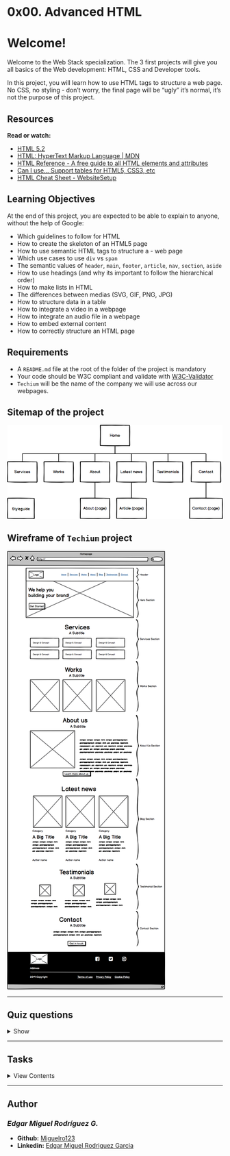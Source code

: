 # 0x00. Advanced HTML

# Welcome!

Welcome to the Web Stack specialization. The 3 first projects will give you all basics of the Web development: HTML, CSS and Developer tools.

In this project, you will learn how to use HTML tags to structure a web page. No CSS, no styling - don’t worry, the final page will be “ugly” it’s normal, it’s not the purpose of this project.

## Resources

**Read or watch:**

- [HTML 5.2](https://www.w3.org/TR/html52/)
- [HTML: HyperText Markup Language | MDN](https://developer.mozilla.org/en-US/docs/Web/HTML)
- [HTML Reference - A free guide to all HTML elements and attributes](https://htmlreference.io/)
- [Can I use… Support tables for HTML5, CSS3, etc](https://caniuse.com/)
- [HTML Cheat Sheet - WebsiteSetup](https://websitesetup.org/html5-cheat-sheet/)

## Learning Objectives

At the end of this project, you are expected to be able to explain to anyone, without the help of Google:

- Which guidelines to follow for HTML
- How to create the skeleton of an HTML5 page
- How to use semantic HTML tags to structure a - web page
- Which use cases to use `div` vs `span`
- The semantic values of `header`, `main`, `footer`, `article`, `nav`, `section`, `aside`
- How to use headings (and why its important to follow the hierarchical order)
- How to make lists in HTML
- The differences between medias (SVG, GIF, PNG, JPG)
- How to structure data in a table
- How to integrate a video in a webpage
- How to integrate an audio file in a webpage
- How to embed external content
- How to correctly structure an HTML page

## Requirements

- A `README.md` file at the root of the folder of the project is mandatory
- Your code should be W3C compliant and validate with [W3C-Validator](https://github.com/holbertonschool/W3C-Validator)
- `Techium` will be the name of the company we will use across our webpages.

## Sitemap of the project

![Sitemap](sitemap.png "Sitemap")

## Wireframe of `Techium` project

![Wireframe](wireframe.png "Wireframe")

---

## Quiz questions

<details>
<summary>Show</summary>
  
### Question #0

Which information can we find in the tag head? Please select all correct answers

- [x] metadata
- [ ] navigation
- [ ] link to Twiiter
- [x] link to stylesheets

### Question #1

Which tag should we use to change the browser tab text?

- [ ] `<head>`
- [x] `<title>`
- [ ] `<tab>`
- [ ] `<browser>`

### Question #2

How many levels are available in HTML5 for section headings?

- [ ] 1
- [ ] 2
- [ ] 4
- [x] 6
- [ ] 8
- [ ] 10

### Question #3

Which tag should we use to draw an horizontal line? (usually used to separate topics in a paragraph)

- [ ] `<line>`
- [ ] `<br>`
- [ ] `<break>`
- [x] `<hr>`

### Question #4

Which tag should we use to group elements in an unordered list?

- [ ] `<li>`
- [x] `<ul>`
- [ ] `<ol>`
- [ ] `<table>`
- [ ] `<unordered list>`
- [ ] `<list>`

### Question #5

Which tag should we use to create an hyperlink?

- [ ] `<link>`
- [ ] `<to>`
- [ ] `<p>`
- [ ] `<div>`
- [x] `<a>`

### Question #6

Which tag should we use to change the font weight of a text?
Please select all correct answers

- [ ] `<h1>`
- [x] `<b>`
- [ ] `<i>`
- [ ] `<em>`
- [x] `<strong>`
- [ ] `<bold>`

### Question #7

Which tag should we use to embed an image?

- [x] `<img>`
- [ ] `<iframe>`
- [ ] `<div>`
- [ ] `<caption>`

### Question #8

Which tag should we use to embed another website?

- [ ] `<div>`
- [ ] `<a>`
- [x] `<iframe>`
- [ ] `<p>`
- [ ] `<code>`

</details>

---

## Tasks

<details>
<summary>View Contents</summary>

### [0. Create your first webpage](./0-index.html)

Create your first HTML file `0-index.html` with:

- Add the doctype on the first line (without any comment)
- After the doctype, open and close a `html` tag
- Add the language tag, specify English for [ISO language code](https://www.sitepoint.com/iso-2-letter-language-codes/) and add the direction tag (ltr or rtl) on the `html` tag.
- Open your file in your browser (the page should be blank)

**W3C won’t pass - you can ignore it**

**Repo:**

* GitHub repository: `holbertonschool-web_front_end`
* Directory: `0x00-html_advanced`
* File: `0-index.html`

### [1. Structure your webpage](./1-index.html)

Copy the content of `0-index.html` into `1-index.html`

**Create the head and body sections**

- inside the `html` tag, create the `head` and `body` tags (empty) in this order

**W3C won’t pass - you can ignore it**

**Repo:**

* GitHub repository: `holbertonschool-web_front_end`
* Directory: `0x00-html_advanced`
* File: `1-index.html`

### [2. The head - meta charset, viewport, title, description, favicons](./2-index.html)

Cpy the content of `1-index.html` into `2-index.html`

**Meta charset:**

- add a `meta` tag inside the `head`:
  - add the `charset` attribute with the value `utf-8`

**Viewport:**

- add a `meta` tag inside the `head`:
  - add an attribute `name` on the tag and specify that it is the meta `viewport`
  - add the key `width` with the value `device-width`
  - add the key `initial-scale` with the value `1.0`
  - add the key `viewport-fit` with the value `cover`

**Title:**

- add the `title` tag just after the meta viewport with value: `Homepage - Techium`

**Description:**

- add a `meta` tag inside the `head` section
  - add an attribute `name` on the tag and specify that is the meta `description`
  - add another attribute called `content`
  - add the following description: `Techium is a digital agency`

**Favicons:**

- download the image above to use as a favicon
- Use the tool at [https://realfavicongenerator.net/](https://realfavicongenerator.net/) to generate all the favicon formats
- take the `favicon.ico` and `favicon.png` and place these at the root of your project directory, so that it is siblings with your `[0-9]+-index.html` files.
- inside the `head`, create 2 `link` tags with these 3 attributes: `rel`, `type`, and `href`.
  - the first `link` tag:
    - rel: `icon`
    - type: `image/x-icon`
    - href: `./favicon.ico`
  - the second `link` tag:
    - rel: `icon`
    - type: `image/png`
    - href: `./favicon.png`

**Repo:**

* GitHub repository: `holbertonschool-web_front_end`
* Directory: `0x00-html_advanced`
* File: `2-index.html`

### [3. Simple header, main, footer](./3-index.html)

Copy the content of `2-index.html` into `3-index.html`

**Header:**

- create the `header` of your page between the open and close `body` tag
- put the text `Header` inside the header

**Main:**

- create the `main` tag after the `header` tag
  - put the text `Main content` inside your `main` tags

**Footer:**

- create the `footer` tag after the `main` tag
  - put the text `Footer` inside the `footer` tags

**Repo:**

* GitHub repository: `holbertonschool-web_front_end`
* Directory: `0x00-html_advanced`
* File: `3-index.html`

### [4. Aside](./article.html)

Copy the contents of `3-index.html` into `article.html`

- change the `<title>` to put: `Article - Techium`
- inside the `main` tags
  - after the text, create the `aside` tags with text `Aside`

**Repo:**

* GitHub repository: `holbertonschool-web_front_end`
* Directory: `0x00-html_advanced`
* File: `article.html`

### [5. Section](./5-index.html)

Copy the content of `3-index.html` into `5-index.html`

- inside your `<main>` section
  - remove the text in `main`, create these sections:
    1. create first section and put the text `Hero section` inside
    2. create second section and put the text `Services section` inside
    3. create third section and put the text `Works section` inside
    4. create fourth section and put the text `About section` inside
    5. create fifth section and put the text `Latest news section` inside
    6. create sixth section and put the text `Testimonials section` inside
    7. create seventh section and put the text `Contact section` inside

**Does not need to pass W3C**

**Repo:**

* GitHub repository: `holbertonschool-web_front_end`
* Directory: `0x00-html_advanced`
* File: `5-index.html`

### [6. Work, News, Testimonial articles](./6-index.html)

Copy the content of `5-index.html` into `6-index.html`

**Work articles:**

- inside the section `Works section`
  - add 3 `article` tags
    - inside each `article` write `Work #` where the hashtag will be the ordered number (1, 2, or 3)

**News articles:**

- inside the section `Latest news section`
  - add 3 `article` tags
    - inside each `article` write `Article #` where the hashtag will be the ordered number (1, 2, or 3)

**Testimonial articles:**

- inside the section `Testimonials section`
  - add 3 `article` tags
    - inside each `article` write `Testimonial #` where the hashtag will be the ordered number (1, 2, or 3)

**W3C won’t pass - you can ignore it**

**Repo:**

* GitHub repository: `holbertonschool-web_front_end`
* Directory: `0x00-html_advanced`
* File: `6-index.html`

### [7. Navigation](./7-index.html)

Copy the content of `6-index.html` into `7-index.html`

- remove the `Header` text inside the `<header>`
- create the `nav` tag inside the `header` tag
  - it should remain empty for now

**Does not need to pass W3C**

**Repo:**

* GitHub repository: `holbertonschool-web_front_end`
* Directory: `0x00-html_advanced`
* File: `7-index.html`

### [8. Level 1 headings](./8-index.html)

Copy the content of `7-index.html` into `8-index.html`

- create the level 1 heading inside your `main` before your sections
  - put text `Homepage` in your heading tag

**Does not need to pass W3C**

**Repo:**

* GitHub repository: `holbertonschool-web_front_end`
* Directory: `0x00-html_advanced`
* File: `8-index.html`

### [9. Level 2 headings](./9-index.html)

Copy the content of `8-index.html` into `9-index.html`

- in the `section` tag with the the text `Hero section`, remove the text and create a level 2 heading with text `We help you build your brand!`
- in the `section` tag with the the text `Services section`, remove the text and create a level 2 heading with text `Services`
- in the `section` tag with the the text `Works section`, remove the text and create a level 2 heading with text `Works`
- in the `section` tag with the the text `About section`, remove the text and create a level 2 heading with text `About Us`
- in the `section` tag with the the text `Latest news section`, remove the text and create a level 2 heading with text `Latest news`
- in the `section` tag with the the text `Testimonials section`, remove the text and create a level 2 heading with text `Testimonials`
- in the `section` tag with the the text `Contact section`, remove the text and create a level 2 heading with text `Contact`

**W3C won’t pass - you can ignore it**

**Repo:**

* GitHub repository: `holbertonschool-web_front_end`
* Directory: `0x00-html_advanced`
* File: `9-index.html`

### [10. Level 3 headings](./10-index.html)

Copy the content of `9-index.html` into `10-index.html`

**Services headings:**

- Inside the section containing the `h2` heading `Services`, add these elements right after the `h2`:
  - create a level 3 heading with text `Design & Concept`
  - create a level 3 heading with text `Digital Strategy`
  - create a level 3 heading with text `Content Strategy`
  - create a level 3 heading with text `UX Design`
  - create a level 3 heading with text `Web Development`
  - create a level 3 heading with text `Social Media`

**Works headings:**

- Inside the section containing the `h2` heading `Works`:
  - in the first `article`, replace the text with a level 3 heading with text `Interior Design`
  - in the second `article`, replace the text with a level 3 heading with text `Web Development`
  - in the third `article`, replace the text with a level 3 heading with text `Personal Brand`

**About Us headings:**

- Inside the section containing the `h2` heading `About Us`, after the `h2` heading, create these elements in this order:
  - a level 3 heading with text `Who are we`
  - a level 3 heading with text `Our culture`
  - a level 3 heading with text `How we work`

**Latest news headings:**

- Inside the section containing the `h2` heading `Latest news`:
  - in the first `article` replace the text with a level 3 heading with text `Hoc loco tenere se Triarius non potuit.`
  - in the second `article` replace the text with a level 3 heading with text `Ut alios omittam, hunc appello, quem ille unum secutus est.`
  - in the third `article` replace the text with a level 3 heading with text `Bestiarum vero nullum iudicium puto.`

**W3C does not need to pass here**

**Repo:**

* GitHub repository: `holbertonschool-web_front_end`
* Directory: `0x00-html_advanced`
* File: `10-index.html`

### [11. styleguide](./11-styleguide.html)

Copy the content of `3-index.html` into `11-styleguide.html`

- change the title to `Styleguide - Techium`
- remove the text from `header`, `main`, and `footer`
- create a new `<section>` inside your `main` tag
  - create a header in this section
    - in the `header` add a level 2 heading with text `Headings`
  - after the `header`:
    - add a level 1 heading with text `Heading level 1`
    - add a level 2 heading with text `Heading level 2`
    - add a level 3 heading with text `Heading level 3`
    - add a level 4 heading with text `Heading level 4`
    - add a level 5 heading with text `Heading level 5`
    - add a level 6 heading with text `Heading level 6`

**Repo:**

* GitHub repository: `holbertonschool-web_front_end`
* Directory: `0x00-html_advanced`
* File: `11-styleguide.html`

### [12. Paragraphs](./12-index.html)

Copy the content of `10-index.html` into `12-index.html`

**About Us paragraphs:**

- in the `About Us` section
  - after the first `h3` (who are we) create a paragraph with the text: `Lorem ipsum dolor sit amet, consectetur adipisicing elit. Ipsum, omnis expedita! Eum, praesentium cumque accusantium rem, sit quaerat est nisi ratione, deserunt ducimus quidem iste dicta quibusdam atque maxime cum!`
  - after the second `h3` create a paragraph with the text: `Lorem ipsum dolor sit amet, consectetur adipisicing elit. Ipsum, omnis expedita! Eum, praesentium cumque accusantium rem, sit quaerat est nisi ratione, deserunt ducimus quidem iste dicta quibusdam atque maxime cum!`
  - after the third `h3` create a paragraph with the text: `Lorem ipsum dolor sit amet, consectetur adipisicing elit. Ipsum, omnis expedita! Eum, praesentium cumque accusantium rem, sit quaerat est nisi ratione, deserunt ducimus quidem iste dicta quibusdam atque maxime cum!`

**Latest news paragraphs:**

- in the `Latest news` section
  - in the first `article`
    - create a paragraph with text `Career` before the heading
    - create a paragraph with text `Lorem ipsum dolor sit amet, consectetur adipiscing elit. Id Sextilius factum negabat. Quo tandem modo? At eum nihili facit; Quae contraria sunt his, malane?` after the heading
  - in the second `article`
    - create a paragraph with text `Digital Life` before the heading
    - create a paragraph with text `Lorem ipsum dolor sit amet, consectetur adipiscing elit. Tum mihi Piso: Quid ergo? Tum ille: Ain tandem? Non autem hoc: igitur ne illud quidem. Sed quod proximum fuit non vidit. Nos commodius agimus. An nisi populari fama?` after the heading
  - in the third `article`
    - create a paragraph with text `Social` before the heading
    - create a paragraph with text `Lorem ipsum dolor sit amet, consectetur adipiscing elit. Non igitur bene. Quid enim est a Chrysippo praetermissum in Stoicis? Pugnant Stoici cum Peripateticis. Prioris generis est docilitas, memoria; Apparet statim, quae sint officia, quae actiones.` after the heading

**Contact paragraph:**

- in the `Contact` section after the heading
  - create a paragraph with the text: `Lorem ipsum dolor sit amet, consectetur adipiscing elit. Id Sextilius factum negabat. Quo tandem modo? At eum nihili facit; Quae contraria sunt his, malane?`

**Additional paragraphs:**

- below the level 2 `Services` heading add a paragraph with text `We work with you`
- below the level 2 `Works` heading add a paragraph with text `Take a look in our portfolio`
- below the level 2 `About Us` heading add a paragraph with text `Everything about us`
- below the level 2 `Testimonials` heading add a paragraph with text `We are more than a digital company`
- below the level 2 `Contact` heading add a paragraph with text `We like to know new people`

**Does not need to pass W3C**

**Repo:**

* GitHub repository: `holbertonschool-web_front_end`
* Directory: `0x00-html_advanced`
* File: `12-index.html`

### [13. styleguide paragraphs](./13-styleguide.html)

Copy the contents of `11-styleguide.html` into `13-styleguide.html`

- After the existing section containing `Headings`, create a new `section` in `main`
  - in this section create a `header`
    - Inside the header, create a level 2 heading with text `Paragraph`
  - after the `header` add a level 2 heading with text `Heading with a subtitle`
  - after the level 2 heading, add a paragraph with text `This is my subtitle`
  - after the last paragraph, add another paragraph with text: `Nunc lacinia ante nunc ac lobortis. Interdum adipiscing gravida odio porttitor sem non mi integer non faucibus ornare mi ut ante amet placerat aliquet. Volutpat eu sed ante lacinia sapien lorem accumsan varius montes viverra nibh in adipiscing blandit tempus accumsan.`

**Repo:**

* GitHub repository: `holbertonschool-web_front_end`
* Directory: `0x00-html_advanced`
* File: `13-styleguide.html`

### [14. Span](./14-index.html)

Copy the contents of `12-index.html` into `14-index.html`

In the very first `<header>`,

- before the `nav`, create a `span` with the text `Techium`

**Does not need to pass W3C**

**Repo:**

* GitHub repository: `holbertonschool-web_front_end`
* Directory: `0x00-html_advanced`
* File: `14-index.html`

### [15. Div](./15-index.html)

Copy the contents of `14-index.html` into `15-index.html`

- Wrap the contents of the `header` element with a `div`
- Wrap the contents of all `section` elements with a `div`
- Finally, wrap the contents of the `<footer>` tag with a `div`

**W3C does not need to pass**

**Repo:**

* GitHub repository: `holbertonschool-web_front_end`
* Directory: `0x00-html_advanced`
* File: `15-index.html`

### [16. Structure your sections](./16-index.html)

Copy the contents of `15-index.html` into `16-index.html`

- in the `div` in the Services `section`
  - create a `header` tag that wraps the `h2` and the `p`
  - create a `div` sibling to the `header` that wraps the rest of the content
- in the `div` in the Works `section`
  - create a `header` tag that wraps the `h2` and the `p`
  - create a `div` sibling to the `header` that wraps the rest of the content
- in the `div` in the About Us `section`
  - create a `header` tag that wraps the `h2` and the `p`
  - create a `div` sibling to the `header` that wraps the rest of the content
- in the `div` in the Latest news `section`
  - create a `header` tag that wraps the `h2`
  - create a `div` sibling to the `header` that wraps the rest of the content
- in the `div` in the Testimonials `section`
  - create a `header` tag that wraps the `h2` and the `p`
  - create a `div` sibling to the `header` that wraps the rest of the content
- in the `div` in the Contact `section`
  - create a `header` tag that wraps the `h2` and the first `p`
  - create a `div` sibling to the `header` that wraps the rest of the content

**W3C does not need to pass**

**Repo:**

* GitHub repository: `holbertonschool-web_front_end`
* Directory: `0x00-html_advanced`
* File: `16-index.html`

### [17. Comments](./17-index.html)

Copy the content of `16-index.html` into `17-index.html`

- before the `header` add a line break and a comment saying `Header` to help with scanning your code
- before the `main` add a line break and a comment saying `Main` to help with scanning your code
- before the `footer` add a line break and a comment saying `Footer` to help with scanning your code
- before the `Hero section` add a line break and a comment saying `Hero section`
- before the `Services section` add a line break and a comment saying `Services section`
- before the `Works section` add a line break and a comment saying `Works section`
- before the `About Us section` add a line break and a comment saying `About Us section`
- before the `Latest news section` add a line break and a comment saying `Latest news section`
- before the `Testimonials section` add a line break and a comment saying `Testimonials section`
- before the `Contact section` add a line break and a comment saying `Contact section`

**Does not need to pass W3C**

**Repo:**

* GitHub repository: `holbertonschool-web_front_end`
* Directory: `0x00-html_advanced`
* File: `17-index.html`

### [18. link your logo](./18-index.html)

Copy the content of `17-index.html` into `18-index.html`

- in the `header`, wrap the `span` with a link that redirects to the page at the root of your folder (`/`)
- wrap the link with a `div`

**W3C does not need to pass**

**Repo:**

* GitHub repository: `holbertonschool-web_front_end`
* Directory: `0x00-html_advanced`
* File: `18-index.html`

### [19. Create new pages](./about.html)

Copy the content of `18-index.html` into `about.html`, `latest_news.html` and `contact.html`

- change the title of `about.html` to replace `Homepage` with `About`
- change the title of `latest_news.html` to replace `Homepage` with `Latest news`
- change the title of `contact.html` to replace `Homepage` with `Contact`

**Does not need to pass W3C**

**Repo:**

* GitHub repository: `holbertonschool-web_front_end`
* Directory: `0x00-html_advanced`
* File: `about.html, latest_news.html, contact.html`

### [20. Add links](./20-index.html)

Copy the content of `18-index.html` into `20-index.html`

in your `nav` tags
create a link to `/` with the text `Home`
create an anchor to `services` with the text `Services`
create an anchor to `works` with the text `Works`
create an anchor to `about` with the text `About`
create an anchor to `latest_news` with the text `Latest news`
create an anchor to `testimonials` with the text `Testimonials`
create an anchor to `contact` with the text `Contact`

For now, the anchor links will not work. We will make them work in the CSS project.

**Does not need to pass W3C**

**Repo:**

* GitHub repository: `holbertonschool-web_front_end`
* Directory: `0x00-html_advanced`
* File: `20-index.html`

### [21. Add social media links](./21-index.html)

Copy the content of `20-index.html` into `21-index.html`

- in the `div` in the `footer`
  - remove any text you have
  - create a link to `https://www.facebook.com/HolbertonSchool/` with the text `Facebook`
  - create a link to `https://twitter.com/holbertonschool` with the text `Twitter`
  - create a link to `https://www.instagram.com/holbertonschool/` with the text `Instagram`

**W3C won’t pass - you can ignore it**

**Repo:**

* GitHub repository: `holbertonschool-web_front_end`
* Directory: `0x00-html_advanced`
* File: `21-index.html`

### [22. "Button" links](./22-index.html)

Copy the content of `21-index.html` into `22-index.html`

- in the Hero `section`, after the heading
  - create a link to `#` with the text `Get started`
- in the About Us `section`, after the `div` containing the level 3 headings and paragraphs
  - create a link to `about.html` with the text `Learn more about us`
- in the Contact `section`, after the `div` containing the paragraph
  - create a link to `contact.html` with text `Get in touch`

**Does not need to pass W3C**

**Repo:**

* GitHub repository: `holbertonschool-web_front_end`
* Directory: `0x00-html_advanced`
* File: `22-index.html`

### [23. Services, Works, Latest news links](./23-index.html)

Copy the content of `22-index.html` into `23-index.html`

- in the Services `section`
  - in each level 3 heading, create a link to # around the text already in the heading
- in the Works `section`
  - in each level 3 heading, create a link to # around the text already in the heading
- in the Latest news `section`
  - in each level 3 heading, create a link to # around the text already in the heading

**Does not need to pass W3C**

**Repo:**

* GitHub repository: `holbertonschool-web_front_end`
* Directory: `0x00-html_advanced`
* File: `23-index.html`

### [24. List the links](./24-index.html)

Copy the content of `23-index.html` into `24-index.html`

- in the `nav`
  - create an unordered list, put each anchor tag (Home, Services, Works, …) as an individual list item
- in the `div` in the `footer`
  - create an unordered list and put each anchor tag (Facebook, Twitter, …) as an individual list item

**W3C does not need to pass**

**Repo:**

* GitHub repository: `holbertonschool-web_front_end`
* Directory: `0x00-html_advanced`
* File: `24-index.html`

### [25. Secondary navigation menu](./25-index.html)

Copy the content of `24-index.html` into `25-index.html`

- inside the `footer`, after the `div`
  - create a new `div`
  - in the new `div` create an unordered list with the following links:
    - link to `#` with text `Terms of Use`
    - link to `#` with text `Privacy Policy`
    - link to `#` with text `Cookie Policy`

**Repo:**

* GitHub repository: `holbertonschool-web_front_end`
* Directory: `0x00-html_advanced`
* File: `25-index.html`

### [26. Examples of lists for the styleguide](./26-styleguide.html)

Copy the content of `13-styleguide.html` into `26-styleguide.html`

**Example of unordered list:**

- inside `main` after Paragraph `section`, add :
  - a new line and a comment with text `Lists`
  - after, create a new `section` with inside:
    - create a `header` with inside a level 2 heading with the text `Lists`
    - after the new `header`, create a `div` with inside:
      - a level 3 heading with text `Unordered`
        - under it, add an unordered list with these items: `Dolor pulvinar etiam magna etiam., Sagittis adipiscing lorem eleifend., Felis enim feugiat dolore viverra.`

**Example of ordered list:**

- after previous unordered list, in the same `div`
  - add a level 3 heading with text `Ordered`
    - add an ordered list with these items:
      - `Dolor pulvinar etiam magna etiam.`
      - `Sagittis adipiscing lorem eleifend.`
      - `Felis enim feugiat dolore viverra.`

**Example of definition list:**

- after previous ordered list, in the same `div`
  - add a heading level 3 with text `Definition`
  - add a definition list with these items:
    - Term: `Definition List title`, Definition: `Definition text.`
    - Term: `Startup`, Definition: `A startup company or startup is a company or temporary organization designed to search for a repeatable and scalable business model.`
    - Term: `Water`, Definition: `A colorless, transparent, odorless liquid that forms the seas, lakes, rivers, and rain and is the basis of the fluids of living organisms.`

**Repo:**

* GitHub repository: `holbertonschool-web_front_end`
* Directory: `0x00-html_advanced`
* File: `26-styleguide.html`

### [27. Separate content](./27-index.html)

Copy the content of `25-index.html` into `27-index.html`

- in the `footer` between the two `div`s:
  - add a horizontal rule
  - after the horizontal rule add a paragraph with text `© 2020 Techium, made with ♥ by students at Holberton School.`

**W3C does not need to pass.**

**Repo:**

* GitHub repository: `holbertonschool-web_front_end`
* Directory: `0x00-html_advanced`
* File: `27-index.html`

### [28. Horizontal rule example](./28-styleguide.html)

Copy the content of `26-styleguide.html` into `28-styleguide.html`

- in `main` after Lists `section`
  - add a new line and a comment with the text `Horizontal rule`
  - create a new `section`
    - create a `header` and inside it add a level 2 heading with the text `Horizontal rule`
    - after the `header` create a `div` and put a horizontal rule in it

**Repo:**

* GitHub repository: `holbertonschool-web_front_end`
* Directory: `0x00-html_advanced`
* File: `28-styleguide.html`

### [29. Client quotes](./29-index.html)

Copy the content of `27-index.html` into `29-index.html`

- in the Testimonials `section`
  - in the first `article`
    - replace the text with a blockquote with text `I am completely blown away. Thanks to Techium, we've just launched our 5th website!` and cite author `Yuri Y.`
  - in the second `article`
    - replace the text with a blockquote with text `Thank you so much for your help. Techium company is awesome!` and cite author `Dorrie S.`
  - in the third `article`
    - replace the text with a blockquote with text `I love your system. Definitely worth the investment. I'd be lost without Techium company.` and cite author `Sven H.`

**W3C does not need to pass**

**Repo:**

* GitHub repository: `holbertonschool-web_front_end`
* Directory: `0x00-html_advanced`
* File: `29-index.html`

### [30. Examples of quotes](./30-styleguide.html)

Copy the content of `28-styleguide.html` into `30-styleguide.html`

**Example of inline quote:**

- inside `main` after Horizontal rule `section`
  - add a new line and a comment with text `Blockquotes`
  - create a new `section`
    - in the `section` create a `header`, in the `header` create a level 2 heading with text `Blockquotes`
    - after the `header`, create a `div`
      - in the `div` add a level 3 heading with the text `Inline quote`
      - add an inline quote with the text `Stay hungry. Stay foolish.`

**Example of blockquote:**

- after the inline quote `div`, create another `div`
  - in the new `div` add a level 3 heading with the text `Blockquote`
  - add a multiline quote with the text `I will be the leader of a company that ends up being worth billions of dollars, because I got the answers. I understand culture. I am the nucleus. I think that’s a responsibility that I have, to push possibilities, to show people, this is the level that things could be at.` and cite `Kanye West, Musician`

**Repo:**

* GitHub repository: `holbertonschool-web_front_end`
* Directory: `0x00-html_advanced`
* File: `30-styleguide.html`

### [31. Address and latest news authors](./31-index.html)

Copy the content of `29-index.html` into `31-index.html`

- in the `footer`
  - right after open `footer` tag, put the following `address`: `234 Washington Street (line-break) Urbana, Illinois`
- in the Latest news `section`
  - in the first `article`, after the last paragraph, add the author name in small print: `By Kelly D.`
  - in the second `article`, after the last paragraph, add the author name in small print: `By William A.`
  - in the third `article`, after the last paragraph, add the author name in small print: `By Frances J.`

**W3C does not need to pass**

**Repo:**

* GitHub repository: `holbertonschool-web_front_end`
* Directory: `0x00-html_advanced`
* File: `31-index.html`

### [32. Typography section - using the correct tags](./32-styleguide.html)

Using `30-styleguide.html`

- inside `main` after the Blockquotes `section`

  - add a new line and a comment with text `Typography`
  - create a new `section`

    - in the section create a `header` and inside it add a level 2 heading with the text `Typography`
    - after the `header` create a `div`, inside the `div` add this text with the correct HTML tag: `320 Stewart Avenue, Unit 12 (line break) New York City NY 10001`, the city, state, and postal code should be on a separate line
    - create another `div`, in the new `div` nest this code block using the `pre` HTML tag:

```
<code>
     <h2>My title</h2>
     <p>Proin lacus turpis, feugiat sit amet sollicitudin non, volutpat in libero. Aenean hendrerit ultrices nulla ac lobortis. Vestibulum consectetur nibh vel ante rhoncus faucibus.</p>
 </code>
```

  - create another `div`, in the new `div` add this paragraph of text with the correct HTML tag: `Curabitur sit amet turpis cursus massa mollis highlighted. Duis finibus leo massa, eget dapibus erat finibus sed. Aenean condimentum sapien magna, eleifend highlighted mi consequat ut. Cras nec quam sed sapien ultricies highlighted ut sed metus.` Each occurrence of the word `highlighted` should be highlighted.
    
**W3C does not need to pass**

**Repo:**

* GitHub repository: `holbertonschool-web_front_end`
* Directory: `0x00-html_advanced`
* File: `32-styleguide.html`

### [33. Table](./33-styleguide.html)

Copy the content of `32-styleguide.html` into `33-styleguide.html`

- inside `main` after Typography `section`
  - add a new line and a comment with text `Table`
  - create a new `section`
    - in the `section` create a `header`, in the `header` add a level 2 heading with the text `Table`
    - after the `header`, create a `table`, reproduce in HTML the visual below

The `<th>` tags containing `Title, Director, Release Date` should have a `scope` attribute set to `col` The `<th>` tags containing the names of the movies should have a `scope` attribute set to `row`

**Due to previous task, does not have to pass W3C**

**Repo:**

* GitHub repository: `holbertonschool-web_front_end`
* Directory: `0x00-html_advanced`
* File: `33-styleguide.html`

### [34. Details](./34-styleguide.html)

Copy the content of `33-styleguide.html` into `34-styleguide.html`

- in `main` tag after Table `section`
  - add a new line and a comment with text `Details`
  - create a new `section`
    - create a `header`, in the `header` add a level 2 heading with the text `Details`
    - after the `header` create a `div`
      - in the `div` add a level 3 heading with text `Default`
      - add a details element and specify `Show/Hide me` in the `summary`
      - add this text after the `summary`: `Pellentesque habitant morbi tristique senectus et netus et malesuada fames ac turpis egestas.`
    - create another `div`
      - add a level 3 heading with text `Open`
      - add a details element that is open by default and specify `Always open` in the `summary`
      - add this text after the `summary`: `Pellentesque habitant morbi tristique senectus et netus et malesuada fames ac turpis egestas.`

**Due to earlier task, does not have to pass W3C**

**Repo:**

* GitHub repository: `holbertonschool-web_front_end`
* Directory: `0x00-html_advanced`
* File: `34-styleguide.html`

### [35. Replace text logo with image logo](./35-index.html)

Using `31-index.html`

- in `header`
  - find the `span` with the name of the website
  - replace it with the image above
  - make sure the image is in the same directory as all of your other files and that the file name is `logo-black.png`
  - alt: `Techium logo`
  - don’t forget to specify width of `160` and height of `40`
- in `footer`, after the opening tag and before the address
  - insert the logo image
  - alt: `Techium logo`
  - don’t forget to specify the width and height (same as in header)

**W3C does not need to pass**

**Repo:**

* GitHub repository: `holbertonschool-web_front_end`
* Directory: `0x00-html_advanced`
* File: `35-index.html`

### [36. Add images to your sections](./36-index.html)

Copy the content of `35-index.html` into `36-index.html`

You can use image generators to get images for this task. For avatar images you can download them on [UI Faces](https://uifaces.co/). Just make sure you rename your images to match the task requirements.

**Add three images in the Works section:**

- in the Works `section`
  - before the first level 3 heading create a `div`
    - add `images/pic-work-01.jpg` inside the `div`
    - alt: empty
  - before the second level 3 heading create a `div`
    - add `images/pic-work-02.jpg` inside the `div`
    - alt: empty
  - before the third level 3 heading create a `div`
    - add `images/pic-work-03.jpg` inside the `div`
    - alt: empty

**Add one image in the About Us section:**

- in the About Us `section` before the first level 3 heading inside the `div`
- add the image `images/pic-about-us.jpg`
- alt: empty
- width: `460`
- height: `447`

**Add three images in the Latest news section:**

- in the Latest news `section`
  - in the first `article`, before the first paragraph, create a `div`
    - in the `div` add the image `images/pic-blog-01.jpg`
    - alt: empty
    - width: `305`
    - height: `205`
  - in the second `article`, before the first paragraph, create a `div`
    - in the `div` add the image `images/pic-blog-02.jpg`
    - alt: empty
    - width: `305`
    - height: `205`
  - in the third `article`, before the first paragraph, create a `div`
    - in the `div` add the `image images/pic-blog-03.jpg`
    - alt: empty
    - width: `305`
    - height: `205`

**Add three images in the Testimonials section:**

- in the Testimonials `section`
  - in the first `article` before the quote, add the image `images/pic-person-01.jpg`
    - alt: `Yuri Y. avatar`
    - width: `100px`
    - height: `100px`
  - in the second `article` before the quote, add the image `images/pic-person-02.jpg`
    - alt: `Dorrie S. avatar`
    - width: `100px`
    - height: `100px`
  - in the third `article` before the quote, add the image `images/pic-person-03.jpg`
    - alt: `Sven H. avatar`
    - width: `100px`
    - height: `100px`

**Does not need to pass W3C**

**Repo:**

* GitHub repository: `holbertonschool-web_front_end`
* Directory: `0x00-html_advanced`
* File: `36-index.html`

### [37. Social icons](./index.html)

Using `36-index.html`

- inside the `footer`

    - replace the text `Facebook` with the SVG icon code and add width of `25px` and height of `25px` to the SVG tag:

```
<svg viewbox="0 0 24 24" xmlns="http://www.w3.org/2000/svg">
<title>
Facebook icon
</title>
<path d="M23.998 12c0-6.628-5.372-12-11.999-12C5.372 0 0 5.372 0 12c0 5.988 4.388 10.952 10.124 11.852v-8.384H7.078v-3.469h3.046V9.356c0-3.008 1.792-4.669 4.532-4.669 1.313 0 2.686.234 2.686.234v2.953H15.83c-1.49 0-1.955.925-1.955 1.874V12h3.328l-.532 3.469h-2.796v8.384c5.736-.9 10.124-5.864 10.124-11.853z"/>
</svg>
```

   - replace the text `Twitter` with the SVG icon code and add width of `25px` and height of `25px` to the SVG tag:

```
<svg viewbox="0 0 24 24" xmlns="http://www.w3.org/2000/svg">
<title>
Twitter icon
</title>
<path d="M23.954 4.569a10 10 0 0 1-2.825.775 4.958 4.958 0 0 0 2.163-2.723c-.951.555-2.005.959-3.127 1.184a4.92 4.92 0 0 0-8.384 4.482C7.691 8.094 4.066 6.13 1.64 3.161a4.822 4.822 0 0 0-.666 2.475c0 1.71.87 3.213 2.188 4.096a4.904 4.904 0 0 1-2.228-.616v.061a4.923 4.923 0 0 0 3.946 4.827 4.996 4.996 0 0 1-2.212.085 4.937 4.937 0 0 0 4.604 3.417 9.868 9.868 0 0 1-6.102 2.105c-.39 0-.779-.023-1.17-.067a13.995 13.995 0 0 0 7.557 2.209c9.054 0 13.999-7.496 13.999-13.986 0-.209 0-.42-.015-.63a9.936 9.936 0 0 0 2.46-2.548l-.047-.02z"/>
</svg>
```

   - replace the text `Instagram` with the SVG icon code and add width of `25px` and height of `25px` to the SVG tag:

```
<svg viewbox="0 0 24 24" xmlns="http://www.w3.org/2000/svg">
<title>
Instagram icon
</title>
<path d="M12 0C8.74 0 8.333.015 7.053.072 5.775.132 4.905.333 4.14.63c-.789.306-1.459.717-2.126 1.384S.935 3.35.63 4.14C.333 4.905.131 5.775.072 7.053.012 8.333 0 8.74 0 12s.015 3.667.072 4.947c.06 1.277.261 2.148.558 2.913a5.885 5.885 0 0 0 1.384 2.126A5.868 5.868 0 0 0 4.14 23.37c.766.296 1.636.499 2.913.558C8.333 23.988 8.74 24 12 24s3.667-.015 4.947-.072c1.277-.06 2.148-.262 2.913-.558a5.898 5.898 0 0 0 2.126-1.384 5.86 5.86 0 0 0 1.384-2.126c.296-.765.499-1.636.558-2.913.06-1.28.072-1.687.072-4.947s-.015-3.667-.072-4.947c-.06-1.277-.262-2.149-.558-2.913a5.89 5.89 0 0 0-1.384-2.126A5.847 5.847 0 0 0 19.86.63c-.765-.297-1.636-.499-2.913-.558C15.667.012 15.26 0 12 0zm0 2.16c3.203 0 3.585.016 4.85.071 1.17.055 1.805.249 2.227.415.562.217.96.477 1.382.896.419.42.679.819.896 1.381.164.422.36 1.057.413 2.227.057 1.266.07 1.646.07 4.85s-.015 3.585-.074 4.85c-.061 1.17-.256 1.805-.421 2.227a3.81 3.81 0 0 1-.899 1.382 3.744 3.744 0 0 1-1.38.896c-.42.164-1.065.36-2.235.413-1.274.057-1.649.07-4.859.07-3.211 0-3.586-.015-4.859-.074-1.171-.061-1.816-.256-2.236-.421a3.716 3.716 0 0 1-1.379-.899 3.644 3.644 0 0 1-.9-1.38c-.165-.42-.359-1.065-.42-2.235-.045-1.26-.061-1.649-.061-4.844 0-3.196.016-3.586.061-4.861.061-1.17.255-1.814.42-2.234.21-.57.479-.96.9-1.381.419-.419.81-.689 1.379-.898.42-.166 1.051-.361 2.221-.421 1.275-.045 1.65-.06 4.859-.06l.045.03zm0 3.678a6.162 6.162 0 1 0 0 12.324 6.162 6.162 0 1 0 0-12.324zM12 16c-2.21 0-4-1.79-4-4s1.79-4 4-4 4 1.79 4 4-1.79 4-4 4zm7.846-10.405a1.441 1.441 0 0 1-2.88 0 1.44 1.44 0 0 1 2.88 0z"/>
</svg>
```

**W3C does not need to pass**

**Repo:**

* GitHub repository: `holbertonschool-web_front_end`
* Directory: `0x00-html_advanced`
* File: `index.html`

### [38. Add a video player in the styleguide](./38-styleguide.html)

Copy the content of `34-styleguide.html` into `38-styleguide.html`

- in `main` after the Details `section`
  - add a new line and a comment with text `Video`
  - create a `section`
    - in the `section` create a `header`, in the `header` add a level 2 heading with the text `Video`
    - after the `header` add the following video: `https://intranet-projects-files.s3.amazonaws.com/webstack/BigBuckBunny.mp4`
    - add controls to the video
    - ensure that the video does a loop
    - display `https://intranet-projects-files.s3.amazonaws.com/webstack/thumbnail.jpg` when the video is downloading
    - provide an alternative text: `Sorry, your browser doesn't support HTML5 video`

**Due to an earlier task, does not need to pass W3C**

**Repo:**

* GitHub repository: `holbertonschool-web_front_end`
* Directory: `0x00-html_advanced`
* File: `38-styleguide.html`

### [39. Add an audio player in the styleguide](./39-styleguide.html)

Copy the content of `38-styleguide.html` into `39-styleguide.html`

- in `main` after Video `section`
  - add a new line and a comment with text `Audio`
  - create a `section`
    - in the `section` create a `header`, in the `header` add a level 2 heading with the text `Audio`
    - after the `header` add the following audio file: `https://intranet-projects-files.s3.amazonaws.com/webstack/TroubleChapter8_64kb.mp3`
- add controls to the audio player
- provide an alternative text: `Sorry, your browser doesn't support audio element`

**Due to an earlier task, does not need to pass W3C**

**Repo:**

* GitHub repository: `holbertonschool-web_front_end`
* Directory: `0x00-html_advanced`
* File: `39-styleguide.html`

### [40. Add a iframe example in the styleguide](./styleguide.html)

Copy the content of `39-styleguide.html` into `styleguide.html`

- in `main` under Audio `section`
  - add a new line and a comment with text `Iframe`
  - create a `section`
    - in the `section` create a `header`, in the `header` add a level 2 heading with the text `Iframe`
    - after the `header` add a `div`
      - inside the `div`, create an `iframe`
        - title: `Holberton School`
        - width: `350 px`
        - height: `200 px`
        - source: `https://www.youtube.com/embed/41N6bKO-NVI`
        - fallback text: `Holberton Sally`

**W3C does not need to pass**

And you are done!

**Repo:**

* GitHub repository: `holbertonschool-web_front_end`
* Directory: `0x00-html_advanced`
* File: `styleguide.html`

</details>

---

## Author
### _Edgar Miguel Rodríguez G._

- **Github:** [Miguelro123](https://github.com/Miguelro123) 
- **Linkedin:** [Edgar Miguel Rodriguez Garcia](https://www.linkedin.com/in/edgar-miguel-rodriguez-garcia-20a5281a2/)
